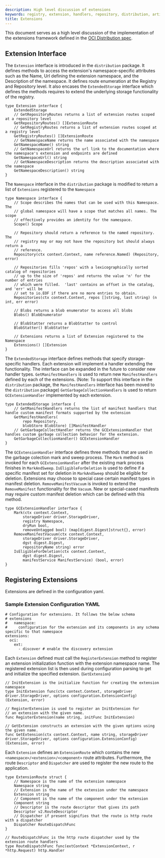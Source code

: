 ```yaml
---
description: High level discussion of extensions
keywords: registry, extension, handlers, repository, distribution, artifacts
title: Extensions
---
```


This document serves as a high level discussion of the implementation of the extensions framework defined in the [OCI Distribution spec](https://github.com/opencontainers/distribution-spec/tree/main/extensions).

## Extension Interface

The `Extension` interface is introduced in the `distribution` package. It defines methods to access the extension's namespace-specific attributes such as the Name, Url defining the extension namespace, and the Description of the namespace. It defines route enumeration at the Registry and Repository level. It also encases the `ExtendedStorage` interface which defines the methods requires to extend the underlying storage functionality of the registry. 

```
type Extension interface {
	ExtendedStorage
	// GetRepositoryRoutes returns a list of extension routes scoped at a repository level
	GetRepositoryRoutes() []ExtensionRoute
	// GetRegistryRoutes returns a list of extension routes scoped at a registry level
	GetRegistryRoutes() []ExtensionRoute
	// GetNamespaceName returns the name associated with the namespace
	GetNamespaceName() string
	// GetNamespaceUrl returns the url link to the documentation where the namespace's extension and endpoints are defined
	GetNamespaceUrl() string
	// GetNamespaceDescription returns the description associated with the namespace
	GetNamespaceDescription() string
}
```

The `Namespace` interface in the `distribution` package is modified to return a list of `Extensions` registered to the `Namespace`

```
type Namespace interface {
	// Scope describes the names that can be used with this Namespace. The
	// global namespace will have a scope that matches all names. The scope
	// effectively provides an identity for the namespace.
	Scope() Scope

	// Repository should return a reference to the named repository. The
	// registry may or may not have the repository but should always return a
	// reference.
	Repository(ctx context.Context, name reference.Named) (Repository, error)

	// Repositories fills 'repos' with a lexicographically sorted catalog of repositories
	// up to the size of 'repos' and returns the value 'n' for the number of entries
	// which were filled.  'last' contains an offset in the catalog, and 'err' will be
	// set to io.EOF if there are no more entries to obtain.
	Repositories(ctx context.Context, repos []string, last string) (n int, err error)

	// Blobs returns a blob enumerator to access all blobs
	Blobs() BlobEnumerator

	// BlobStatter returns a BlobStatter to control
	BlobStatter() BlobStatter

    // Extensions returns a list of Extension registered to the Namespace
	Extensions() []Extension
}
```

The `ExtendedStorage` interface defines methods that specify storage-specific handlers. Each extension will implement a handler extending the functionality. The interface can be expanded in the future to consider new handler types.
`GetManifestHandlers` is used to return new `ManifestHandlers` defined by each of the extensions. (Note: To support this interface in the `distribution` package, the `ManifestHandlers` interface has been moved to the `distribution` package)
`GetGarbageCollectionHandlers` is used to return `GCExtensionHandler` implemented by each extension.

```
type ExtendedStorage interface {
	// GetManifestHandlers returns the list of manifest handlers that handle custom manifest formats supported by the extension
	GetManifestHandlers(
		repo Repository,
		blobStore BlobStore) []ManifestHandler
    // GetGarbageCollectHandler returns the GCExtensionHandler that handles custom garbage collection behavior for the extension.
	GetGarbageCollectionHandler() GCExtensionHandler
}
```

The `GCExtensionHandler` interface defines three methods that are used in the garbage colection mark and sweep process. The `Mark` method is invoked for each `GCExtensionHandler` after the existing mark process finishes in `MarkAndSweep`. `IsEligibleForDeletion` is used to define if a specific manifest set for deletion in `MarkAndSweep` should be eligible for deletion. Extensions may choose to special case certain manifest types in manifest deletion. `RemoveManifestVacuum` is invoked to extend the `RemoveManifest` functionality for the `Vacuum`. New or special-cased manifests may require custom manifest deletion which can be defined with this method.

```
type GCExtensionHandler interface {
	Mark(ctx context.Context,
		storageDriver driver.StorageDriver,
		registry Namespace,
		dryRun bool,
		removeUntagged bool) (map[digest.Digest]struct{}, error)
	RemoveManifestVacuum(ctx context.Context,
		storageDriver driver.StorageDriver,
		dgst digest.Digest,
		repositoryName string) error
	IsEligibleForDeletion(ctx context.Context,
		dgst digest.Digest,
		manifestService ManifestService) (bool, error)
}
```

## Registering Extensions

Extensions are defined in the configuration yaml. 

### Sample Extension Configuration YAML
```
# Configuration for extensions. It follows the below schema
# extensions
#   namespace:
#     configuration for the extension and its components in any schema specific to that namespace
extensions:
  oci: 
    ext:
      - discover # enable the discovery extension
```

Each `Extension` defined must call the `RegisterExtension` method to register an extension initialization function with the extension namespace name. The registered extension list is then used during configuration parsing to get and initialize the specified extension. (`GetExtension`)

```
// InitExtension is the initialize function for creating the extension namespace
type InitExtension func(ctx context.Context, storageDriver driver.StorageDriver, options configuration.ExtensionConfig) (Extension, error)

// RegisterExtension is used to register an InitExtension for
// an extension with the given name.
func RegisterExtension(name string, initFunc InitExtension)

// GetExtension constructs an extension with the given options using the given name.
func GetExtension(ctx context.Context, name string, storageDriver driver.StorageDriver, options configuration.ExtensionConfig) (Extension, error)
```

Each `Extension` defines an `ExtensionRoute` which contains the new `<namespace>/<extension>/<component>` route attributes. Furthermore, the route `Descriptor` and `Dispatcher` are used to register the new route to the application. 

```
type ExtensionRoute struct {
	// Namespace is the name of the extension namespace
	Namespace string
	// Extension is the name of the extension under the namespace
	Extension string
	// Component is the name of the component under the extension
	Component string
	// Descriptor is the route descriptor that gives its path
	Descriptor v2.RouteDescriptor
	// Dispatcher if present signifies that the route is http route with a dispatcher
	Dispatcher RouteDispatchFunc
}

// RouteDispatchFunc is the http route dispatcher used by the extension route handlers
type RouteDispatchFunc func(extContext *ExtensionContext, r *http.Request) http.Handler
```



